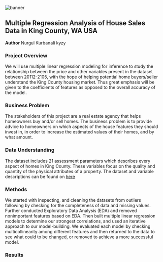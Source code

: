 

![banner](https://github.com/kamalova/Multiple-Linear-Regression-King-County-Housing/blob/main/images/banner.jpg)



## Multiple Regression Analysis of House Sales Data in King County, WA USA

**Author** Nurgul Kurbanali kyzy

### Project Overview

We will use multiple linear regression modeling for inference to study the relationship between the price and other variables present in the dataset between 20112-2105, with the hope of helping potential home buyers/seller understand the King County housing market. Thus great emphasis will be given to the coefficients of features as opposed to the overall accuracy of the model.

### Business Problem

The stakeholders of this project are a real estate agency that helps homeowners buy and/or sell homes. The business problem is to provide advice to homeowners on which aspects of the house features they should invest in, in order to increase the estimated values of their homes, and by what amount.

### Data Understanding

The dataset includes 21 assessment parameters which describes every aspect of homes in King County. These variables focus on the quality and quantity of the physical attributes of a property. The dataset and variable descriptions can be found on [here](http://localhost:8888/edit/data/column_names.md)

### Methods

We started with inspecting, and cleaning the datasets from outliers following by checking for the completeness of data and missing values. Further conducted Exploratory Data Analysis (EDA) and  removed nonimportant features based on EDA. Then built multiple linear regression models to determine our strongest correlations, and used an iterative approach to our model-building. We evaluated each model  by checking multicollinearity among different features and then returned to the data to see what could to be changed, or removed to achieve a more successful model. 


### Results




